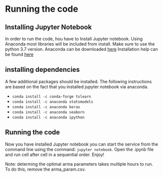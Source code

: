 # Running the code
## Installing Jupyter Notebook
In order to run the code, hou have to Install Jupyter notebook. Using Anaconda most libraries will be included from install. Make sure to use the python 3.7 version.
Anaconda can be downloaded [here](https://www.anaconda.com/distribution/) Installation help can be found [here](https://docs.anaconda.com/anaconda/install/)

## installing dependencies
A few additional packages should be installed. The following instructions are based on the fact that you installed jupyter notebook via anaconda.
- ```conda install -c conda-forge tslearn```
- ```conda install -c anaconda statsmodels ```
- ```conda install -c anaconda keras ```
- ```conda install -c anaconda seaborn ```
- ```conda install -c anaconda ipython ```

## Running the code
Now you have installed Jupyter notebook you can start the service from the command line using the command: ```jupyter notebook```. Open the .ipynb file and run cell after cell in a sequential order. Enjoy!

Note: determing the optimal arma parameters takes multiple hours to run. To do this, remove the arma_param.csv.